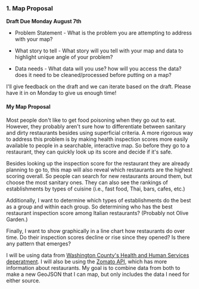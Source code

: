 ### 1. Map Proposal

**Draft Due Monday August 7th**

* Problem Statement - What is the problem you are attempting to address with your map?

* What story to tell - What story will you tell with your map and data to highlight unique angle of your problem?

* Data needs - What data will you use? how will you access the data? does it need to be cleaned/processed before putting on a map?

I'll give feedback on the draft and we can iterate based on the draft. Please have it in on Monday to give us enough time!


#### My Map Proposal

Most people don't like to get food poisoning when they go out to eat. However, they probably aren't sure how to differentiate between sanitary and dirty restaurants besides using superficial criteria. A more rigorous way to address this problem is by making health inspection scores more easily available to people in a searchable, interactive map. So before they go to a restaurant, they can quickly look up its score and decide if it's safe.

Besides looking up the inspection score for the restaurant they are already planning to go to, this map will also reveal which restaurants are the highest scoring overall. So people can search for new restaurants around them, but choose the most sanitary ones. They can also see the rankings of  establishments by types of cuisine (i.e., fast food, Thai, bars, cafes, etc.)

Additionally, I want to determine which types of establishments do the best as a group and within each group. So determining who has the best restaurant inspection score among Italian restaurants? (Probably not Olive Garden.)

Finally, I want to show graphically in a line chart how restaurants do over time. Do their inspection scores decline or rise since they opened? Is there any pattern that emerges? 

I will be using data from [Washington County's Health and Human Services deperatment](http://www.co.washington.or.us/HHS/EnvironmentalHealth/FoodSafety/restaurant-inspections.cfm). I will also be using the [Zomato API](https://developers.zomato.com/), which has more information about restaurants. My goal is to combine data from both to make a new GeoJSON that I can map, but only includes the data I need for either source. 







